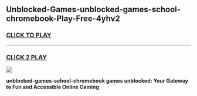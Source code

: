 
## Unblocked-Games-unblocked-games-school-chromebook-Play-Free-4yhv2
<h3>
<a href="https://premium76.site?title=unblocked-games-school-chromebook&ref=22A">CLICK TO PLAY</a></h3>
<hr>

<h3>
<a href="https://premium76.site?title=unblocked-games-school-chromebook&ref=22A">CLICK 2 PLAY</a>
  
</h3>

<a href="https://premium76.site?title=unblocked-games-school-chromebook&ref=22A"><img src="https://clearcache.store/games.png"></a>


**unblocked-games-school-chromebook games unblocked: Your Gateway to Fun and Accessible Online Gaming**
